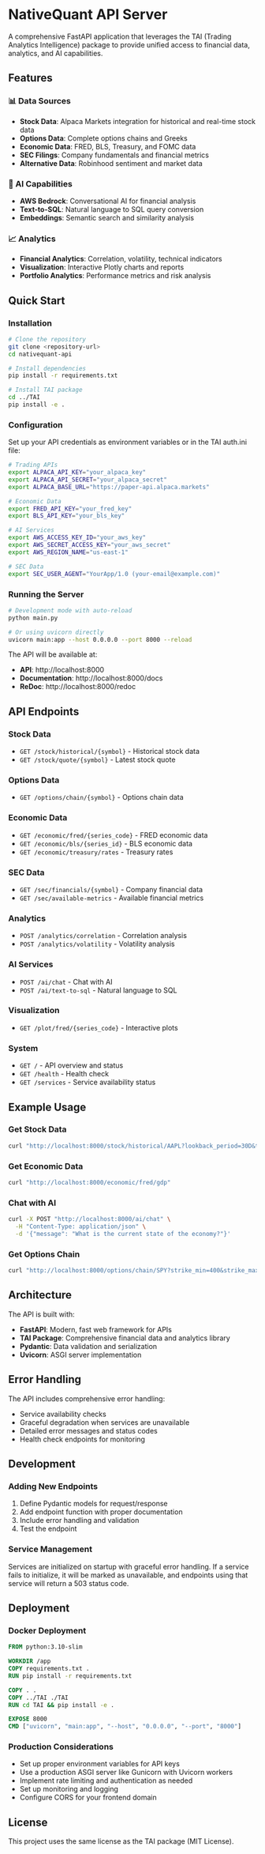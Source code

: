 # NativeQuant API Server

A comprehensive FastAPI application that leverages the TAI (Trading Analytics Intelligence) package to provide unified access to financial data, analytics, and AI capabilities.

## Features

### 📊 Data Sources
- **Stock Data**: Alpaca Markets integration for historical and real-time stock data
- **Options Data**: Complete options chains and Greeks
- **Economic Data**: FRED, BLS, Treasury, and FOMC data
- **SEC Filings**: Company fundamentals and financial metrics
- **Alternative Data**: Robinhood sentiment and market data

### 🧠 AI Capabilities
- **AWS Bedrock**: Conversational AI for financial analysis
- **Text-to-SQL**: Natural language to SQL query conversion
- **Embeddings**: Semantic search and similarity analysis

### 📈 Analytics
- **Financial Analytics**: Correlation, volatility, technical indicators
- **Visualization**: Interactive Plotly charts and reports
- **Portfolio Analytics**: Performance metrics and risk analysis

## Quick Start

### Installation

```bash
# Clone the repository
git clone <repository-url>
cd nativequant-api

# Install dependencies
pip install -r requirements.txt

# Install TAI package
cd ../TAI
pip install -e .
```

### Configuration

Set up your API credentials as environment variables or in the TAI auth.ini file:

```bash
# Trading APIs
export ALPACA_API_KEY="your_alpaca_key"
export ALPACA_API_SECRET="your_alpaca_secret"
export ALPACA_BASE_URL="https://paper-api.alpaca.markets"

# Economic Data
export FRED_API_KEY="your_fred_key"
export BLS_API_KEY="your_bls_key"

# AI Services
export AWS_ACCESS_KEY_ID="your_aws_key"
export AWS_SECRET_ACCESS_KEY="your_aws_secret"
export AWS_REGION_NAME="us-east-1"

# SEC Data
export SEC_USER_AGENT="YourApp/1.0 (your-email@example.com)"
```

### Running the Server

```bash
# Development mode with auto-reload
python main.py

# Or using uvicorn directly
uvicorn main:app --host 0.0.0.0 --port 8000 --reload
```

The API will be available at:
- **API**: http://localhost:8000
- **Documentation**: http://localhost:8000/docs
- **ReDoc**: http://localhost:8000/redoc

## API Endpoints

### Stock Data
- `GET /stock/historical/{symbol}` - Historical stock data
- `GET /stock/quote/{symbol}` - Latest stock quote

### Options Data
- `GET /options/chain/{symbol}` - Options chain data

### Economic Data
- `GET /economic/fred/{series_code}` - FRED economic data
- `GET /economic/bls/{series_id}` - BLS economic data
- `GET /economic/treasury/rates` - Treasury rates

### SEC Data
- `GET /sec/financials/{symbol}` - Company financial data
- `GET /sec/available-metrics` - Available financial metrics

### Analytics
- `POST /analytics/correlation` - Correlation analysis
- `POST /analytics/volatility` - Volatility analysis

### AI Services
- `POST /ai/chat` - Chat with AI
- `POST /ai/text-to-sql` - Natural language to SQL

### Visualization
- `GET /plot/fred/{series_code}` - Interactive plots

### System
- `GET /` - API overview and status
- `GET /health` - Health check
- `GET /services` - Service availability status

## Example Usage

### Get Stock Data
```bash
curl "http://localhost:8000/stock/historical/AAPL?lookback_period=30D&timeframe=Day"
```

### Get Economic Data
```bash
curl "http://localhost:8000/economic/fred/gdp"
```

### Chat with AI
```bash
curl -X POST "http://localhost:8000/ai/chat" \
  -H "Content-Type: application/json" \
  -d '{"message": "What is the current state of the economy?"}'
```

### Get Options Chain
```bash
curl "http://localhost:8000/options/chain/SPY?strike_min=400&strike_max=450"
```

## Architecture

The API is built with:
- **FastAPI**: Modern, fast web framework for APIs
- **TAI Package**: Comprehensive financial data and analytics library
- **Pydantic**: Data validation and serialization
- **Uvicorn**: ASGI server implementation

## Error Handling

The API includes comprehensive error handling:
- Service availability checks
- Graceful degradation when services are unavailable
- Detailed error messages and status codes
- Health check endpoints for monitoring

## Development

### Adding New Endpoints

1. Define Pydantic models for request/response
2. Add endpoint function with proper documentation
3. Include error handling and validation
4. Test the endpoint

### Service Management

Services are initialized on startup with graceful error handling. If a service fails to initialize, it will be marked as unavailable, and endpoints using that service will return a 503 status code.

## Deployment

### Docker Deployment

```dockerfile
FROM python:3.10-slim

WORKDIR /app
COPY requirements.txt .
RUN pip install -r requirements.txt

COPY . .
COPY ../TAI ./TAI
RUN cd TAI && pip install -e .

EXPOSE 8000
CMD ["uvicorn", "main:app", "--host", "0.0.0.0", "--port", "8000"]
```

### Production Considerations

- Set up proper environment variables for API keys
- Use a production ASGI server like Gunicorn with Uvicorn workers
- Implement rate limiting and authentication as needed
- Set up monitoring and logging
- Configure CORS for your frontend domain

## License

This project uses the same license as the TAI package (MIT License).
